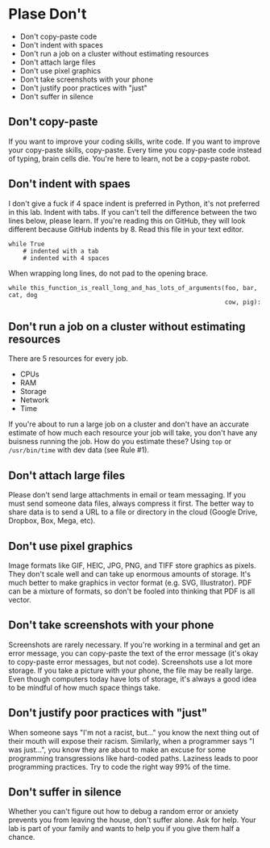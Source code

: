 Plase Don't
===========

- Don't copy-paste code
- Don't indent with spaces
- Don't run a job on a cluster without estimating resources
- Don't attach large files
- Don't use pixel graphics
- Don't take screenshots with your phone
- Don't justify poor practices with "just"
- Don't suffer in silence

## Don't copy-paste ##

If you want to improve your coding skills, write code. If you want to improve
your copy-paste skills, copy-paste. Every time you copy-paste code instead of
typing, brain cells die. You're here to learn, not be a copy-paste robot.

## Don't indent with spaes ##

I don't give a fuck if 4 space indent is preferred in Python, it's not
preferred in this lab. Indent with tabs. If you can't tell the difference
between the two lines below, please learn. If you're reading this on GitHub,
they will look different because GitHub indents by 8. Read this file in your
text editor.

```
while True
	# indented with a tab
    # indented with 4 spaces
```

When wrapping long lines, do not pad to the opening brace.

```
while this_function_is_reall_long_and_has_lots_of_arguments(foo, bar, cat, dog
                                                            cow, pig):
```

## Don't run a job on a cluster without estimating resources ##

There are 5 resources for every job.

- CPUs
- RAM
- Storage
- Network
- Time

If you're about to run a large job on a cluster and don't have an accurate
estimate of how much each resource your job will take, you don't have any
buisness running the job. How do you estimate these? Using `top` or
`/usr/bin/time` with dev data (see Rule #1).

## Don't attach large files ##

Please don't send large attachments in email or team messaging. If you must
send someone data files, always compress it first. The better way to share data
is to send a URL to a file or directory in the cloud (Google Drive, Dropbox,
Box, Mega, etc).

## Don't use pixel graphics ##

Image formats like GIF, HEIC, JPG, PNG, and TIFF store graphics as pixels. They
don't scale well and can take up enormous amounts of storage. It's much better
to make graphics in vector format (e.g. SVG, Illustrator). PDF can be a mixture
of formats, so don't be fooled into thinking that PDF is all vector.

## Don't take screenshots with your phone ##

Screenshots are rarely necessary. If you're working in a terminal and get an
error message, you can copy-paste the text of the error message (it's okay to
copy-paste error messages, but not code). Screenshots use a lot more storage.
If you take a picture with your phone, the file may be really large. Even
though computers today have lots of storage, it's always a good idea to be
mindful of how much space things take.

## Don't justify poor practices with "just" ##

When someone says "I'm not a racist, but..." you know the next thing out of
their mouth will expose their racism. Similarly, when a programmer says "I was
just...", you know they are about to make an excuse for some programming
transgressions like hard-coded paths. Laziness leads to poor programming
practices. Try to code the right way 99% of the time.

## Don't suffer in silence ##

Whether you can't figure out how to debug a random error or anxiety prevents
you from leaving the house, don't suffer alone. Ask for help. Your lab is part
of your family and wants to help you if you give them half a chance.
